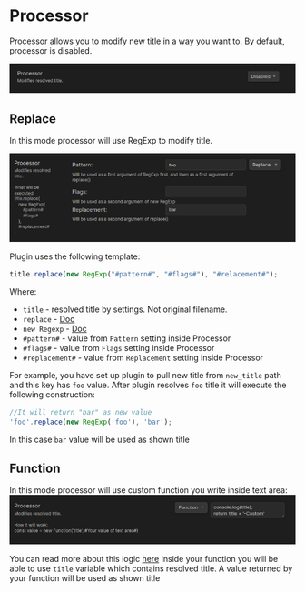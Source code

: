 # Processor

Processor allows you to modify new title in a way you want to.
By default, processor is disabled.

![](img/Processor_disabled.png)

## Replace

In this mode processor will use RegExp to modify title.

![img.png](img/Processor_replace.png)

Plugin uses the following template:

```typescript
title.replace(new RegExp("#pattern#", "#flags#"), "#relacement#");
```

Where:

- `title` - resolved title by settings. Not original filename.
- `replace` - [Doc](https://developer.mozilla.org/en-US/docs/Web/JavaScript/Reference/Global_Objects/String/replace)
- `new Regexp` - [Doc](https://developer.mozilla.org/en-US/docs/Web/JavaScript/Reference/Global_Objects/RegExp)
- `#pattern#` - value from `Pattern` setting inside Processor
- `#flags#` - value from `Flags` setting inside Processor
- `#replacement#` - value from `Replacement` setting inside Processor

For example, you have set up plugin to pull new title from `new_title` path and this key has `foo` value.
After plugin resolves `foo` title it will execute the following construction:

```typescript
//It will return "bar" as new value
'foo'.replace(new RegExp('foo'), 'bar');
```

In this case `bar` value will be used as shown title

## Function

In this mode processor will use custom function you write inside text area:
![img.png](img/Processor_function.png)

You can read more about this
logic [here](https://developer.mozilla.org/en-US/docs/Web/JavaScript/Reference/Global_Objects/Function)
Inside your function you will be able to use `title` variable which contains resolved title.
A value returned by your function will be used as shown title
